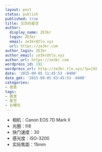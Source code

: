 ```yaml
---
layout: post
status: publish
published: true
title: 北京的星空
author:
  display_name: ZE3kr
  login: ZE3kr
  email: ze3kr@tlo.xyz
  url: https://ze3kr.com
author_login: ZE3kr
author_email: ze3kr@tlo.xyz
author_url: https://ze3kr.com
wordpress_id: 192
wordpress_url: http://ze3kr.tlo.xyz/?p=192
date: '2015-09-05 11:45:53 -0400'
date_gmt: '2015-09-05 03:45:53 -0400'
categories:
- 夜景
tags:
- 夜景
- 星空
- 长曝光
---
```

<ul>
<li>相机：Canon EOS 7D Mark II</li>
<li>光圈：f/8</li>
<li>快门速度：30</li>
<li>感光度：ISO-3200</li>
<li>实际焦距：15mm</li>
</ul>
